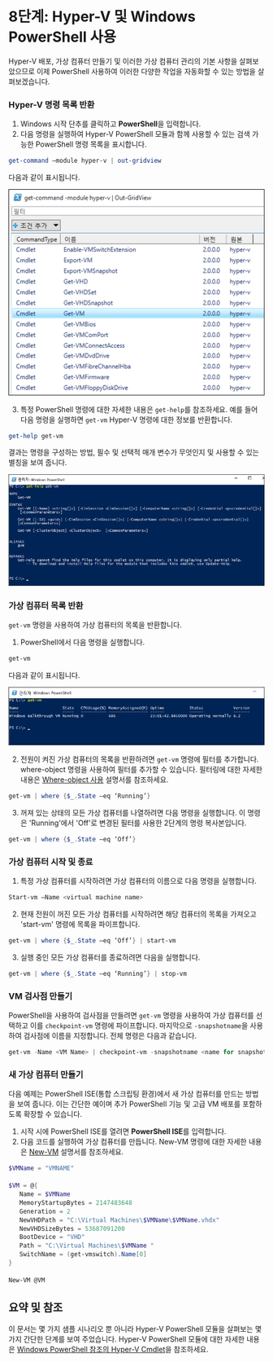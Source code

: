 # 8단계: Hyper-V 및 Windows PowerShell 사용

Hyper-V 배포, 가상 컴퓨터 만들기 및 이러한 가상 컴퓨터 관리의 기본 사항을 살펴보았으므로 이제 PowerShell 사용하여 이러한 다양한 작업을 자동화할 수 있는 방법을 살펴보겠습니다.

### Hyper-V 명령 목록 반환

1.  Windows 시작 단추를 클릭하고 **PowerShell**을 입력합니다.
2.  다음 명령을 실행하여 Hyper-V PowerShell 모듈과 함께 사용할 수 있는 검색 가능한 PowerShell 명령 목록을 표시합니다.

 ```powershell
get-command –module hyper-v | out-gridview
 ```
  다음과 같이 표시됩니다.

  ![](media\command_grid.png)

3. 특정 PowerShell 명령에 대한 자세한 내용은 `get-help`를 참조하세요. 예를 들어 다음 명령을 실행하면 `get-vm` Hyper-V 명령에 대한 정보를 반환합니다.

  ```powershell
get-help get-vm
  ```
 결과는 명령을 구성하는 방법, 필수 및 선택적 매개 변수가 무엇인지 및 사용할 수 있는 별칭을 보여 줍니다.

 ![](media\get_help.png)


### 가상 컴퓨터 목록 반환

`get-vm` 명령을 사용하여 가상 컴퓨터의 목록을 반환합니다.

1. PowerShell에서 다음 명령을 실행합니다.

 ```powershell
get-vm
 ```
 다음과 같이 표시됩니다.

 ![](media\get_vm.png)

2. 전원이 켜진 가상 컴퓨터의 목록을 반환하려면 `get-vm` 명령에 필터를 추가합니다. where-object 명령을 사용하여 필터를 추가할 수 있습니다. 필터링에 대한 자세한 내용은 [Where-object 사용](https://technet.microsoft.com/en-us/library/ee177028.aspx) 설명서를 참조하세요.

 ```powershell
 get-vm | where {$_.State –eq ‘Running’}
 ```
3.  꺼져 있는 상태의 모든 가상 컴퓨터를 나열하려면 다음 명령을 실행합니다. 이 명령은 'Running'에서 'Off'로 변경된 필터를 사용한 2단계의 명령 복사본입니다.

 ```powershell
 get-vm | where {$_.State –eq ‘Off’}
 ```

### 가상 컴퓨터 시작 및 종료

1. 특정 가상 컴퓨터를 시작하려면 가상 컴퓨터의 이름으로 다음 명령을 실행합니다.

 ```powershell
 Start-vm –Name <virtual machine name>
 ```

2. 현재 전원이 꺼진 모든 가상 컴퓨터를 시작하려면 해당 컴퓨터의 목록을 가져오고 'start-vm' 명령에 목록을 파이프합니다.

  ```powershell
 get-vm | where {$_.State –eq ‘Off’} | start-vm
  ```
3. 실행 중인 모든 가상 컴퓨터를 종료하려면 다음을 실행합니다.

  ```powershell
 get-vm | where {$_.State –eq ‘Running’} | stop-vm
  ```

### VM 검사점 만들기

PowerShell을 사용하여 검사점을 만들려면 `get-vm` 명령을 사용하여 가상 컴퓨터를 선택하고 이를 `checkpoint-vm` 명령에 파이프합니다. 마지막으로 `-snapshotname`을 사용하여 검사점에 이름을 지정합니다. 전체 명령은 다음과 같습니다.

 ```powershell
 get-vm -Name <VM Name> | checkpoint-vm -snapshotname <name for snapshot>
 ```
### 새 가상 컴퓨터 만들기

다음 예제는 PowerShell ISE(통합 스크립팅 환경)에서 새 가상 컴퓨터를 만드는 방법을 보여 줍니다. 이는 간단한 예이며 추가 PowerShell 기능 및 고급 VM 배포를 포함하도록 확장할 수 있습니다.

1. 시작 시에 PowerShell ISE를 열려면 **PowerShell ISE**를 입력합니다.
2. 다음 코드를 실행하여 가상 컴퓨터를 만듭니다. New-VM 명령에 대한 자세한 내용은 [New-VM](https://technet.microsoft.com/en-us/library/hh848537.aspx) 설명서를 참조하세요.

  ```powershell
 $VMName = "VMNAME"

 $VM = @{
     Name = $VMName 
     MemoryStartupBytes = 2147483648
     Generation = 2
     NewVHDPath = "C:\Virtual Machines\$VMName\$VMName.vhdx"
     NewVHDSizeBytes = 53687091200
     BootDevice = "VHD"
     Path = "C:\Virtual Machines\$VMName "
     SwitchName = (get-vmswitch).Name[0]
 }

 New-VM @VM
  ```

## 요약 및 참조

이 문서는 몇 가지 샘플 시나리오 뿐 아니라 Hyper-V PowerShell 모듈을 살펴보는 몇 가지 간단한 단계를 보여 주었습니다. Hyper-V PowerShell 모듈에 대한 자세한 내용은 [Windows PowerShell 참조의 Hyper-V Cmdlet](https://technet.microsoft.com/%5Clibrary/Hh848559.aspx)을 참조하세요.




